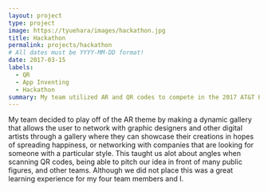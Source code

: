 ```yaml
---
layout: project
type: project
image: https://tyuehara/images/hackathon.jpg
title: Hackathon
permalink: projects/hackathon
# All dates must be YYYY-MM-DD format!
date: 2017-03-15
labels:
  - QR
  - App Inventing
  - Hackathon
summary: My team utilized AR and QR codes to compete in the 2017 AT&T Hackathon.
---
```

 
 My team decided to play off of the AR theme by making a dynamic gallery that allows the user to network with graphic designers and other digital artists through a gallery where they can showcase their creations in hopes of spreading happiness, or networking with companies that are looking for someone with a particular style. This taught us alot about angles when scanning QR codes, being able to pitch our idea in front of many public figures, and other teams. Although we did not place this was a great learning experience for my four team members and I. 
 
